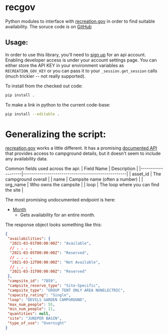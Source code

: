 # recgov
Python modules to interface with [recreation.gov](https://recreation.gov/) in order
to find suitable availability.  The soruce code is on
[GitHub](https://github.com/Carl4/recgov/)

## Usage:

In order to use this library, you'll need to [sign up](https://ridb.recreation.gov/) for
an api account.  Enabling developer access is under your account settings page.
You can either store the API KEY in your environment variables as `RECREATION_GOV_KEY`
or you can pass it to your `_session.get_session` calls (much trickier -- not really
supported).

To install from the checked out code:
``` bash
pip install .
```

To make a link in python to the current code-base:
```bash
pip install --editable .
```

# Generalizing the script:

[recreation.gov](https://www.recreation.gov/) works a little different.  It has a
promising [documented API](https://www.recreation.gov/use-our-data) that provides
access to campground details, but it doesn't seem to include any availability data.

Common fields used across the api:
| Field Name        | Description                                       |
|-------------------|---------------------------------------------------|
| asset_id          | The campground overall                            |
| name              | Campsite name (often a number)                    |
| org_name          | Who owns the campsite                             |
| loop              | The loop where you can find the site              |

The most promising undocumented endpoint is here:

* [Month](https://www.recreation.gov/api/camps/availability/campground/234059/month?start_date=2021-02-01T00%3A00%3A00.000Z)
  * Gets availability for an entire month.

The response object looks something like this:
``` json
{
 "availabilities": {
  "2021-03-01T00:00:00Z": "Available",
  // . . . .
  "2021-03-05T00:00:00Z": "Reserved",
  // . . . .
  "2021-03-12T00:00:00Z": "Not Available",
  // . . . .
  "2021-03-31T00:00:00Z": "Reserved"
 },
 "campsite_id": "7859",
 "campsite_reserve_type": "Site-Specific",
 "campsite_type": "GROUP TENT ONLY AREA NONELECTRIC",
 "capacity_rating": "Single",
 "loop": "DEVILS GARDEN CAMPGROUND",
 "max_num_people": 55,
 "min_num_people": 11,
 "quantities": null,
 "site": "JUNIPER BASIN",
 "type_of_use": "Overnight"
}
```